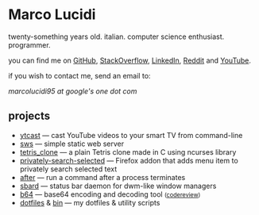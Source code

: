 Marco Lucidi
============

twenty-something years old. italian. computer science enthusiast. programmer.

you can find me on [GitHub][1], [StackOverflow][2], [LinkedIn][3], [Reddit][4]
and [YouTube][5].

if you wish to contact me, send an email to:

*marcolucidi95 at google's one dot com*

[1]: https://github.com/MarcoLucidi01
[2]: https://stackoverflow.com/users/13527856
[3]: https://linkedin.com/in/marcolucidi01
[4]: https://www.reddit.com/user/ml01
[5]: https://www.youtube.com/channel/UCshwKTbEEolwmZkwpgI2EOA

projects
--------

- [ytcast][6] — cast YouTube videos to your smart TV from command-line
- [sws][7] — simple static web server
- [tetris_clone][8] — a plain Tetris clone made in C using ncurses library
- [privately-search-selected][9] — Firefox addon that adds menu item to privately search selected text
- [after][10] — run a command after a process terminates
- [sbard][11] — status bar daemon for dwm-like window managers
- [b64][12] — base64 encoding and decoding tool <small>([codereview][13])</small>
- [dotfiles][14] & [bin][15] — my dotfiles & utility scripts

[6]: https://github.com/MarcoLucidi01/ytcast
[7]: https://github.com/MarcoLucidi01/sws
[8]: https://github.com/MarcoLucidi01/tetris_clone
[9]: https://github.com/MarcoLucidi01/privately-search-selected
[10]: https://github.com/MarcoLucidi01/after
[11]: https://github.com/MarcoLucidi01/sbard
[12]: https://github.com/MarcoLucidi01/b64
[13]: https://codereview.stackexchange.com/questions/232103/base64-encoding-and-decoding-tool
[14]: https://github.com/MarcoLucidi01/dotfiles
[15]: https://github.com/MarcoLucidi01/bin

